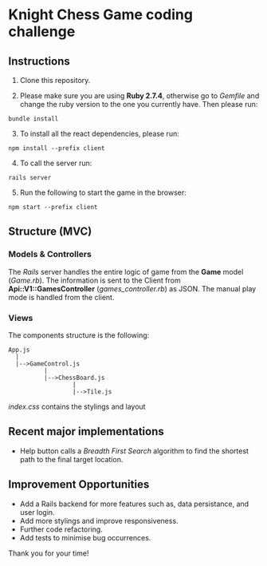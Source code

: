 # Knight Chess Game coding challenge

## Instructions

1. Clone this repository.

2. Please make sure you are using **Ruby 2.7.4**, otherwise go to *Gemfile* and change the ruby version to the one you currently have. Then please run:

```
bundle install
```

3. To install all the react dependencies, please run:
```
npm install --prefix client
```

4. To call the server run:

```
rails server
```

5. Run the following to start the game in the browser:
```
npm start --prefix client
```

## Structure (MVC)

### Models & Controllers
The *Rails* server handles the entire logic of game from the **Game** model (*Game.rb*). The information is sent to the Client from  **Api::V1::GamesController** (*games_controller.rb*) as JSON. The manual play mode is handled from the client.

### Views
The components structure is the following:

```
App.js
  |
  |-->GameControl.js
          |
          |-->ChessBoard.js
                  |
                  |-->Tile.js
```

*index.css* contains the stylings and layout

## Recent major implementations
- Help button calls a *Breadth First Search* algorithm to find the shortest path to the final target location.

## Improvement Opportunities
- Add a Rails backend for more features such as, data persistance, and user login.
- Add more stylings and improve responsiveness.
- Further code refactoring.
- Add tests to minimise bug occurrences.

Thank you for your time!